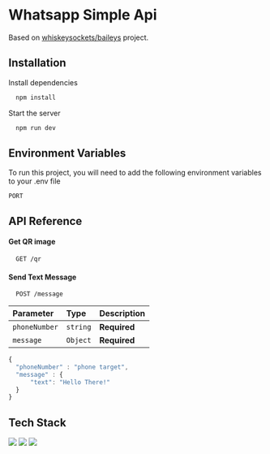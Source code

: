
# Whatsapp Simple Api

Based on [whiskeysockets/baileys](https://github.com/WhiskeySockets/Baileys) project.


## Installation

Install dependencies

```bash
  npm install
```

Start the server

```bash
  npm run dev
```
    
## Environment Variables

To run this project, you will need to add the following environment variables to your .env file

`PORT`


## API Reference

#### Get QR image

```http
  GET /qr
```

#### Send Text Message

```http
  POST /message
```

| Parameter | Type     | Description                       |
| :-------- | :------- | :-------------------------------- |
| `phoneNumber`      | `string` | **Required** |
| `message`      | `Object` | **Required** |

```javascript
{
  "phoneNumber" : "phone target",
  "message" : {
      "text": "Hello There!"
  }
}
```



## Tech Stack

<img src="https://img.shields.io/badge/Node%20js-339933?style=for-the-badge&logo=nodedotjs&logoColor=white"/> <img src="https://img.shields.io/badge/Express%20js-000000?style=for-the-badge&logo=express&logoColor=white"/> <img src="https://img.shields.io/badge/TypeScript-007ACC?style=for-the-badge&logo=typescript&logoColor=white"/>

